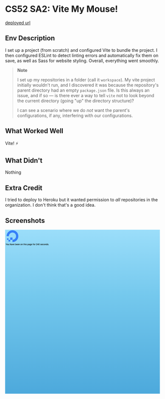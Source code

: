# CS52 SA2: Vite My Mouse!

[deployed url](https://vite-my-mouse.onrender.com/)

## Env Description

I set up a project (from scratch)
and configured Vite to bundle the project.
I then configured ESLint to detect linting errors and automatically
fix them on save, as well as Sass for website styling.
Overall, everything went smoothly.

> **Note**
> 
> I set up my repositories in a folder (call it `workspace`).
> My vite project initially wouldn't run, and I discovered
> it was because the repository's parent directory had an empty
> `package.json` file.
> Is this always an issue, and if so &mdash;
> is there ever a way to tell `vite` not to look beyond the current directory
> (going "up" the directory structure)?
>
> I can see a scenario where we do _not_ want the parent's configurations,
> if any, interfering with our configurations.

## What Worked Well

Vite! :zap:

## What Didn't

Nothing

## Extra Credit

I tried to deploy to Heroku but it wanted permission
to _all_ repositories in the organization.
I don't think that's a good idea.

## Screenshots

![vite site](assets/vite-image.png)

